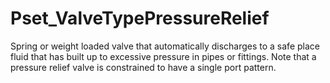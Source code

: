 # Pset_ValveTypePressureRelief

Spring or weight loaded valve that automatically discharges to a safe place fluid that has built up to excessive pressure in pipes or fittings.
Note that a pressure relief valve is constrained to have a single port pattern.

